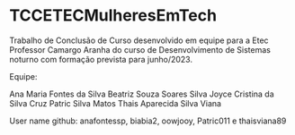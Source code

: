 # TCCETECMulheresEmTech

Trabalho de Conclusão de Curso desenvolvido em equipe para a Etec Professor Camargo Aranha do curso de Desenvolvimento de Sistemas noturno com formação prevista para junho/2023.

Equipe:

 Ana Maria Fontes da Silva
 Beatriz Souza Soares Silva
 Joyce Cristina da Silva Cruz
 Patric Silva Matos
 Thais Aparecida Silva Viana
 
 User name github: anafontessp, biabia2, oowjooy, Patric011 e thaisviana89



